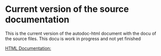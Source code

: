 # Current version of the source documentation

This is the current version of the autodoc-html document with the docu of the source files.
This docu is work in progress and not yet finished

[HTML Documentation:](https://github.com/hermy-sf/COHIWizard/new/cohiwizard_v1.2/docs/_build/html/index.html)
